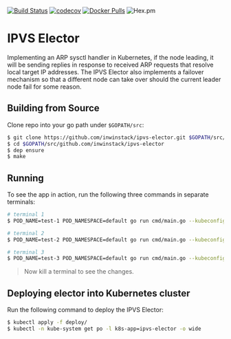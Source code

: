 [![Build Status](https://travis-ci.org/inwinstack/ipvs-elector.svg?branch=master)](https://travis-ci.org/inwinstack/ipvs-elector) [![codecov](https://codecov.io/gh/inwinstack/ipvs-elector/branch/master/graph/badge.svg)](https://codecov.io/gh/inwinstack/ipvs-elector) [![Docker Pulls](https://img.shields.io/docker/pulls/inwinstack/ipvs-elector.svg)](https://hub.docker.com/r/inwinstack/ipvs-elector/) ![Hex.pm](https://img.shields.io/hexpm/l/plug.svg)
# IPVS Elector
Implementing an ARP sysctl handler in Kubernetes, if the node leading, it will be sending replies in response to received ARP requests that resolve local target IP addresses. The IPVS Elector also implements a failover mechanism so that a different node can take over should the current leader node fail for some reason.

## Building from Source
Clone repo into your go path under `$GOPATH/src`:
```sh
$ git clone https://github.com/inwinstack/ipvs-elector.git $GOPATH/src/github.com/inwinstack/ipvs-elector
$ cd $GOPATH/src/github.com/inwinstack/ipvs-elector
$ dep ensure
$ make
```

## Running
To see the app in action, run the following three commands in separate terminals:
```sh
# terminal 1
$ POD_NAME=test-1 POD_NAMESPACE=default go run cmd/main.go --kubeconfig $HOME/.kube/config --logtostderr -v=2

# terminal 2
$ POD_NAME=test-2 POD_NAMESPACE=default go run cmd/main.go --kubeconfig $HOME/.kube/config --logtostderr -v=2

# terminal 3
$ POD_NAME=test-3 POD_NAMESPACE=default go run cmd/main.go --kubeconfig $HOME/.kube/config --logtostderr -v=2
```
> Now kill a terminal to see the changes.

## Deploying elector into Kubernetes cluster
Run the following command to deploy the IPVS Elector:
```sh
$ kubectl apply -f deploy/
$ kubectl -n kube-system get po -l k8s-app=ipvs-elector -o wide
```